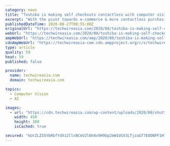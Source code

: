 ```yaml
---
category: news
title: "Toshiba is making self checkouts contactless with computer vision"
excerpt: "With the pivot towards e-commerce & more contactless purchasing solutions, POS market leader Toshiba tells us what's transforming the Asian retail sector"
publishedDateTime: 2020-08-27T00:55:00Z
originalUrl: "https://techwireasia.com/2020/08/toshiba-is-making-self-checkouts-contactless-with-computer-vision/"
webUrl: "https://techwireasia.com/2020/08/toshiba-is-making-self-checkouts-contactless-with-computer-vision/"
ampWebUrl: "https://techwireasia.com/amp/2020/08/toshiba-is-making-self-checkouts-contactless-with-computer-vision/"
cdnAmpWebUrl: "https://techwireasia-com.cdn.ampproject.org/c/s/techwireasia.com/amp/2020/08/toshiba-is-making-self-checkouts-contactless-with-computer-vision/"
type: article
quality: 59
heat: 59
published: false

provider:
  name: techwireasia.com
  domain: techwireasia.com

topics:
  - Computer Vision
  - AI

images:
  - url: "https://cdn.techwireasia.com/wp-content/uploads/2020/08/shutterstock_1519205780-450x300.jpg"
    width: 450
    height: 300
    isCached: true

secured: "kUrZLZS5YbRbfYdXi2llsNCmV2l6h4x9H9Up2mW1USV3LTjzaGT7EODNPF1Hlrxlqzsr43hqdFrlP3cye8C6TsNguluYstp0MfBMTJF4Mx35Iws98OiDxB1vRAolH1kiXVrFMR4geuJuxACQbB21yxc2LGgoy8lyvZMXWjnvXiU07b83O3Y2axapEzSGTYtQJY2fldGzx7D97/ik70k9691OE2swZVgUiaCiPctsK+DA0Sw6M3ceL2za3yorQr56h+Sdyv76F89UG4Tm/we+tmQsD0doCI0AsWN0rPsCYmld4t1/siu0R9U1r0BKWceXBNOJlMzoQ5ecC8mLrqP0+Tdd4UFwwWhEsYf6lRjPemY=;ElnuzcSBAjTmzaCVqeZpxg=="
---
```


